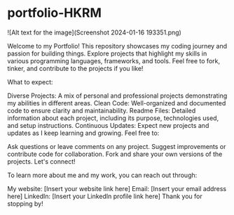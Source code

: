 # portfolio-HKRM
![Alt text for the image](Screenshot 2024-01-16 193351.png)


Welcome to my Portfolio!
This repository showcases my coding journey and passion for building things. Explore projects that highlight my skills in various programming languages, frameworks, and tools. Feel free to fork, tinker, and contribute to the projects if you like!

What to expect:

Diverse Projects: A mix of personal and professional projects demonstrating my abilities in different areas.
Clean Code: Well-organized and documented code to ensure clarity and maintainability.
Readme Files: Detailed information about each project, including its purpose, technologies used, and setup instructions.
Continuous Updates: Expect new projects and updates as I keep learning and growing.
Feel free to:

Ask questions or leave comments on any project.
Suggest improvements or contribute code for collaboration.
Fork and share your own versions of the projects.
Let's connect!

To learn more about me and my work, you can reach out through:

My website: [Insert your website link here]
Email: [Insert your email address here]
LinkedIn: [Insert your LinkedIn profile link here]
Thank you for stopping by!

